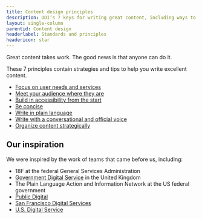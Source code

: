 ```yaml
---
title: Content design principles
description: ODI’s 7 keys for writing great content, including ways to implement them
layout: single-column
parentid: Content design
headerlabel: Standards and principles
headericon: star
---
```

<p class="text-lead">Great content takes work. The good news is that anyone can do it.</p>

These 7 principles contain strategies and tips to help you write excellent content.
<div class="arrow-list">

* [Focus on user needs and services](/content-design/principles/focus-on-user-needs-services/)<span class="angle-bracket"> </span>
* [Meet your audience where they are](/content-design/principles/meet-your-audience-where-they-are/)<span class="angle-bracket"> </span>
* [Build in accessibility from the start](/content-design/principles/build-accessibility-from-start/)<span class="angle-bracket"> </span>
* [Be concise](/content-design/principles/be-concise/)<span class="angle-bracket"> </span>
* [Write in plain language](/content-design/principles/write-in-plain-language/)<span class="angle-bracket"> </span>
* [Write with a conversational and official voice](/content-design/principles/write-with-conversational-official-voice/)<span class="angle-bracket"> </span>
* [Organize content strategically](/content-design/principles/organize-content-strategically/)<span class="angle-bracket"> </span>

</div>

## Our inspiration

We were inspired by the work of teams that came before us, including:

* 18F at the federal General Services Administration
* [Government Digital Service](https://www.gov.uk/government/organisations/government-digital-service) in the United Kingdom
* The Plain Language Action and Information Network at the US federal government
* [Public Digital](https://public.digital/)
* [San Francisco Digital Services](https://www.sf.gov/departments/city-administrator/digital-services)
* [U.S. Digital Service](https://www.usds.gov/)
